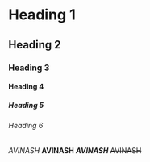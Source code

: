 #      Heading 1
##     Heading 2
###    Heading 3
####   Heading 4
#####  Heading 5
###### Heading 6
*AVINASH*
**AVINASH**
***AVINASH***
~~AVINASH~~
